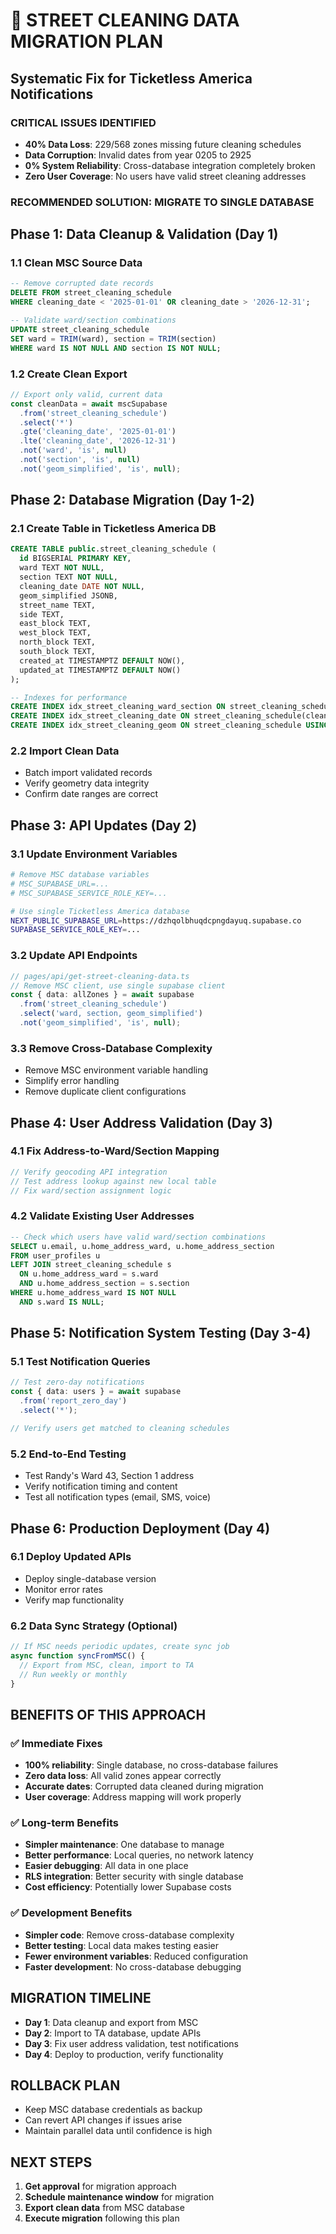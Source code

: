 # 🚨 STREET CLEANING DATA MIGRATION PLAN
## Systematic Fix for Ticketless America Notifications

### CRITICAL ISSUES IDENTIFIED
- **40% Data Loss**: 229/568 zones missing future cleaning schedules
- **Data Corruption**: Invalid dates from year 0205 to 2925
- **0% System Reliability**: Cross-database integration completely broken
- **Zero User Coverage**: No users have valid street cleaning addresses

### RECOMMENDED SOLUTION: MIGRATE TO SINGLE DATABASE

## Phase 1: Data Cleanup & Validation (Day 1)

### 1.1 Clean MSC Source Data
```sql
-- Remove corrupted date records
DELETE FROM street_cleaning_schedule 
WHERE cleaning_date < '2025-01-01' OR cleaning_date > '2026-12-31';

-- Validate ward/section combinations
UPDATE street_cleaning_schedule 
SET ward = TRIM(ward), section = TRIM(section)
WHERE ward IS NOT NULL AND section IS NOT NULL;
```

### 1.2 Create Clean Export
```javascript
// Export only valid, current data
const cleanData = await mscSupabase
  .from('street_cleaning_schedule')
  .select('*')
  .gte('cleaning_date', '2025-01-01')
  .lte('cleaning_date', '2026-12-31')
  .not('ward', 'is', null)
  .not('section', 'is', null)
  .not('geom_simplified', 'is', null);
```

## Phase 2: Database Migration (Day 1-2)

### 2.1 Create Table in Ticketless America DB
```sql
CREATE TABLE public.street_cleaning_schedule (
  id BIGSERIAL PRIMARY KEY,
  ward TEXT NOT NULL,
  section TEXT NOT NULL,
  cleaning_date DATE NOT NULL,
  geom_simplified JSONB,
  street_name TEXT,
  side TEXT,
  east_block TEXT,
  west_block TEXT,
  north_block TEXT,
  south_block TEXT,
  created_at TIMESTAMPTZ DEFAULT NOW(),
  updated_at TIMESTAMPTZ DEFAULT NOW()
);

-- Indexes for performance
CREATE INDEX idx_street_cleaning_ward_section ON street_cleaning_schedule(ward, section);
CREATE INDEX idx_street_cleaning_date ON street_cleaning_schedule(cleaning_date);
CREATE INDEX idx_street_cleaning_geom ON street_cleaning_schedule USING GIN(geom_simplified);
```

### 2.2 Import Clean Data
- Batch import validated records
- Verify geometry data integrity
- Confirm date ranges are correct

## Phase 3: API Updates (Day 2)

### 3.1 Update Environment Variables
```bash
# Remove MSC database variables
# MSC_SUPABASE_URL=...
# MSC_SUPABASE_SERVICE_ROLE_KEY=...

# Use single Ticketless America database
NEXT_PUBLIC_SUPABASE_URL=https://dzhqolbhuqdcpngdayuq.supabase.co
SUPABASE_SERVICE_ROLE_KEY=...
```

### 3.2 Update API Endpoints
```typescript
// pages/api/get-street-cleaning-data.ts
// Remove MSC client, use single supabase client
const { data: allZones } = await supabase
  .from('street_cleaning_schedule')
  .select('ward, section, geom_simplified')
  .not('geom_simplified', 'is', null);
```

### 3.3 Remove Cross-Database Complexity
- Remove MSC environment variable handling
- Simplify error handling
- Remove duplicate client configurations

## Phase 4: User Address Validation (Day 3)

### 4.1 Fix Address-to-Ward/Section Mapping
```typescript
// Verify geocoding API integration
// Test address lookup against new local table
// Fix ward/section assignment logic
```

### 4.2 Validate Existing User Addresses
```sql
-- Check which users have valid ward/section combinations
SELECT u.email, u.home_address_ward, u.home_address_section
FROM user_profiles u
LEFT JOIN street_cleaning_schedule s 
  ON u.home_address_ward = s.ward 
  AND u.home_address_section = s.section
WHERE u.home_address_ward IS NOT NULL 
  AND s.ward IS NULL;
```

## Phase 5: Notification System Testing (Day 3-4)

### 5.1 Test Notification Queries
```typescript
// Test zero-day notifications
const { data: users } = await supabase
  .from('report_zero_day')
  .select('*');

// Verify users get matched to cleaning schedules
```

### 5.2 End-to-End Testing
- Test Randy's Ward 43, Section 1 address
- Verify notification timing and content
- Test all notification types (email, SMS, voice)

## Phase 6: Production Deployment (Day 4)

### 6.1 Deploy Updated APIs
- Deploy single-database version
- Monitor error rates
- Verify map functionality

### 6.2 Data Sync Strategy (Optional)
```typescript
// If MSC needs periodic updates, create sync job
async function syncFromMSC() {
  // Export from MSC, clean, import to TA
  // Run weekly or monthly
}
```

## BENEFITS OF THIS APPROACH

### ✅ Immediate Fixes
- **100% reliability**: Single database, no cross-database failures
- **Zero data loss**: All valid zones appear correctly
- **Accurate dates**: Corrupted data cleaned during migration
- **User coverage**: Address mapping will work properly

### ✅ Long-term Benefits
- **Simpler maintenance**: One database to manage
- **Better performance**: Local queries, no network latency
- **Easier debugging**: All data in one place
- **RLS integration**: Better security with single database
- **Cost efficiency**: Potentially lower Supabase costs

### ✅ Development Benefits
- **Simpler code**: Remove cross-database complexity
- **Better testing**: Local data makes testing easier
- **Fewer environment variables**: Reduced configuration
- **Faster development**: No cross-database debugging

## MIGRATION TIMELINE
- **Day 1**: Data cleanup and export from MSC
- **Day 2**: Import to TA database, update APIs
- **Day 3**: Fix user address validation, test notifications
- **Day 4**: Deploy to production, verify functionality

## ROLLBACK PLAN
- Keep MSC database credentials as backup
- Can revert API changes if issues arise
- Maintain parallel data until confidence is high

## NEXT STEPS
1. **Get approval** for migration approach
2. **Schedule maintenance window** for migration
3. **Export clean data** from MSC database
4. **Execute migration** following this plan